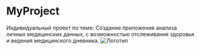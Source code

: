 # MyProject
 Индивидуальный проект по теме: Создание приложения анализа личных медицинских данных, с возможностью отслеживания здоровья и ведения медицинского дневника.
![Логотип](https://octodex.github.com/images/orderedlistocat.png "Логотип GitHub")